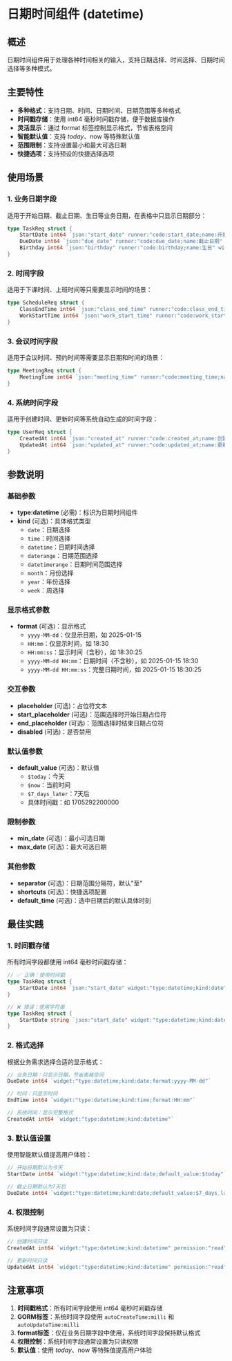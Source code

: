 # 日期时间组件 (datetime)

## 概述

日期时间组件用于处理各种时间相关的输入，支持日期选择、时间选择、日期时间选择等多种模式。

## 主要特性

- **多种格式**：支持日期、时间、日期时间、日期范围等多种格式
- **时间戳存储**：使用 int64 毫秒时间戳存储，便于数据库操作
- **灵活显示**：通过 format 标签控制显示格式，节省表格空间
- **智能默认值**：支持 $today、$now 等特殊默认值
- **范围限制**：支持设置最小和最大可选日期
- **快捷选项**：支持预设的快捷选择选项

## 使用场景

### 1. 业务日期字段
适用于开始日期、截止日期、生日等业务日期，在表格中只显示日期部分：

```go
type TaskReq struct {
    StartDate int64 `json:"start_date" runner:"code:start_date;name:开始日期" widget:"type:datetime;kind:date;format:yyyy-MM-dd;placeholder:请选择开始日期" data:"type:number;default_value:$today" validate:"required"`
    DueDate int64 `json:"due_date" runner:"code:due_date;name:截止日期" widget:"type:datetime;kind:date;format:yyyy-MM-dd;placeholder:请选择截止日期" data:"type:number;default_value:$7_days_later" validate:"required"`
    Birthday int64 `json:"birthday" runner:"code:birthday;name:生日" widget:"type:datetime;kind:date;format:yyyy-MM-dd;placeholder:请选择生日" data:"type:number"`
}
```

### 2. 时间字段
适用于下课时间、上班时间等只需要显示时间的场景：

```go
type ScheduleReq struct {
    ClassEndTime int64 `json:"class_end_time" runner:"code:class_end_time;name:下课时间" widget:"type:datetime;kind:time;format:HH:mm;placeholder:请选择结束时间" data:"type:number"`
    WorkStartTime int64 `json:"work_start_time" runner:"code:work_start_time;name:上班时间" widget:"type:datetime;kind:time;format:HH:mm;placeholder:请选择上班时间" data:"type:number"`
}
```

### 3. 会议时间字段
适用于会议时间、预约时间等需要显示日期和时间的场景：

```go
type MeetingReq struct {
    MeetingTime int64 `json:"meeting_time" runner:"code:meeting_time;name:会议时间" widget:"type:datetime;kind:datetime;placeholder:请选择会议时间" data:"type:number"`
}
```

### 4. 系统时间字段
适用于创建时间、更新时间等系统自动生成的时间字段：

```go
type UserReq struct {
    CreatedAt int64 `json:"created_at" runner:"code:created_at;name:创建时间" widget:"type:datetime;kind:datetime" data:"type:number" permission:"read"`
    UpdatedAt int64 `json:"updated_at" runner:"code:updated_at;name:更新时间" widget:"type:datetime;kind:datetime" data:"type:number" permission:"read"`
}
```

## 参数说明

### 基础参数
- **type:datetime** (必需)：标识为日期时间组件
- **kind** (可选)：具体格式类型
  - `date`：日期选择
  - `time`：时间选择
  - `datetime`：日期时间选择
  - `daterange`：日期范围选择
  - `datetimerange`：日期时间范围选择
  - `month`：月份选择
  - `year`：年份选择
  - `week`：周选择

### 显示格式参数
- **format** (可选)：显示格式
  - `yyyy-MM-dd`：仅显示日期，如 2025-01-15
  - `HH:mm`：仅显示时间，如 18:30
  - `HH:mm:ss`：显示时间（含秒），如 18:30:25
  - `yyyy-MM-dd HH:mm`：日期时间（不含秒），如 2025-01-15 18:30
  - `yyyy-MM-dd HH:mm:ss`：完整日期时间，如 2025-01-15 18:30:25

### 交互参数
- **placeholder** (可选)：占位符文本
- **start_placeholder** (可选)：范围选择时开始日期占位符
- **end_placeholder** (可选)：范围选择时结束日期占位符
- **disabled** (可选)：是否禁用

### 默认值参数
- **default_value** (可选)：默认值
  - `$today`：今天
  - `$now`：当前时间
  - `$7_days_later`：7天后
  - 具体时间戳：如 1705292200000

### 限制参数
- **min_date** (可选)：最小可选日期
- **max_date** (可选)：最大可选日期

### 其他参数
- **separator** (可选)：日期范围分隔符，默认"至"
- **shortcuts** (可选)：快捷选项配置
- **default_time** (可选)：选中日期后的默认具体时刻

## 最佳实践

### 1. 时间戳存储
所有时间字段都使用 int64 毫秒时间戳存储：

```go
// ✅ 正确：使用时间戳
type TaskReq struct {
    StartDate int64 `json:"start_date" widget:"type:datetime;kind:date" data:"type:number"`
}

// ❌ 错误：使用字符串
type TaskReq struct {
    StartDate string `json:"start_date" widget:"type:datetime;kind:date" data:"type:string"`
}
```

### 2. 格式选择
根据业务需求选择合适的显示格式：

```go
// 业务日期：只显示日期，节省表格空间
DueDate int64 `widget:"type:datetime;kind:date;format:yyyy-MM-dd"`

// 时间：只显示时间
EndTime int64 `widget:"type:datetime;kind:time;format:HH:mm"`

// 系统时间：显示完整格式
CreatedAt int64 `widget:"type:datetime;kind:datetime"`
```

### 3. 默认值设置
使用智能默认值提高用户体验：

```go
// 开始日期默认为今天
StartDate int64 `widget:"type:datetime;kind:date;default_value:$today"`

// 截止日期默认为7天后
DueDate int64 `widget:"type:datetime;kind:date;default_value:$7_days_later"`
```

### 4. 权限控制
系统时间字段通常设置为只读：

```go
// 创建时间只读
CreatedAt int64 `widget:"type:datetime;kind:datetime" permission:"read"`

// 更新时间只读
UpdatedAt int64 `widget:"type:datetime;kind:datetime" permission:"read"`
```

## 注意事项

1. **时间戳格式**：所有时间字段使用 int64 毫秒时间戳存储
2. **GORM标签**：系统时间字段使用 `autoCreateTime:milli` 和 `autoUpdateTime:milli`
3. **format标签**：仅在业务日期字段中使用，系统时间字段保持默认格式
4. **权限控制**：系统时间字段通常设置为只读权限
5. **默认值**：使用 $today、$now 等特殊值提高用户体验 